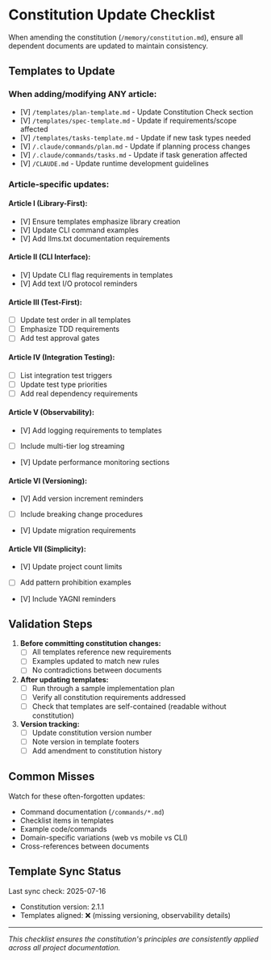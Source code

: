 # Constitution Update Checklist

When amending the constitution (`/memory/constitution.md`), ensure all dependent documents are updated to maintain consistency.

## Templates to Update

### When adding/modifying ANY article:
- [V] `/templates/plan-template.md` - Update Constitution Check section
- [V] `/templates/spec-template.md` - Update if requirements/scope affected
- [V] `/templates/tasks-template.md` - Update if new task types needed
- [V] `/.claude/commands/plan.md` - Update if planning process changes
- [V] `/.claude/commands/tasks.md` - Update if task generation affected
- [V] `/CLAUDE.md` - Update runtime development guidelines

### Article-specific updates:

#### Article I (Library-First):
- [V] Ensure templates emphasize library creation
- [V] Update CLI command examples
- [V] Add llms.txt documentation requirements

#### Article II (CLI Interface):
- [V] Update CLI flag requirements in templates
- [V] Add text I/O protocol reminders

#### Article III (Test-First):
- [ ] Update test order in all templates
- [ ] Emphasize TDD requirements
- [ ] Add test approval gates

#### Article IV (Integration Testing):
- [ ] List integration test triggers
- [ ] Update test type priorities
- [ ] Add real dependency requirements

#### Article V (Observability):
- [V] Add logging requirements to templates
- [ ] Include multi-tier log streaming
- [V] Update performance monitoring sections

#### Article VI (Versioning):
- [V] Add version increment reminders
- [ ] Include breaking change procedures
- [V] Update migration requirements

#### Article VII (Simplicity):
- [V] Update project count limits
- [ ] Add pattern prohibition examples
- [V] Include YAGNI reminders

## Validation Steps

1. **Before committing constitution changes:**
   - [ ] All templates reference new requirements
   - [ ] Examples updated to match new rules
   - [ ] No contradictions between documents

2. **After updating templates:**
   - [ ] Run through a sample implementation plan
   - [ ] Verify all constitution requirements addressed
   - [ ] Check that templates are self-contained (readable without constitution)

3. **Version tracking:**
   - [ ] Update constitution version number
   - [ ] Note version in template footers
   - [ ] Add amendment to constitution history

## Common Misses

Watch for these often-forgotten updates:
- Command documentation (`/commands/*.md`)
- Checklist items in templates
- Example code/commands
- Domain-specific variations (web vs mobile vs CLI)
- Cross-references between documents

## Template Sync Status

Last sync check: 2025-07-16
- Constitution version: 2.1.1
- Templates aligned: ❌ (missing versioning, observability details)

---

*This checklist ensures the constitution's principles are consistently applied across all project documentation.*